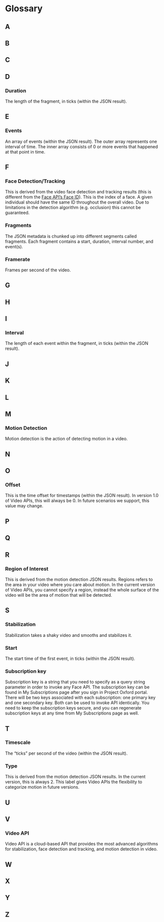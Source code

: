 <!-- 
NavPath: Video API
LinkLabel: Glossary
Url: Video-api/documentation/Glossary
Weight: 85
-->

# Glossary

## A

## B

## C

## D

### Duration

The length of the fragment, in ticks (within the JSON result).

## E

### Events

An array of events (within the JSON result). The outer array represents one interval of time. The inner array consists of 0 or more events that happened at that point in time. 

## F

### Face Detection/Tracking

This is derived from the video face detection and tracking results (this is different from the [Face API’s Face ID](../FaceAPI/Glossary.md#Face)). This is the index of a face. A given individual should have the same ID throughout the overall video. Due to limitations in the detection algorithm (e.g. occlusion) this cannot be guaranteed.

### Fragments

The JSON metadata is chunked up into different segments called fragments. Each fragment contains a start, duration, interval number, and event(s). 

### Framerate

Frames per second of the video.

## G

## H


## I

### Interval

The length of each event within the fragment, in ticks (within the JSON result).


## J

## K

## L

## M

### Motion Detection

Motion detection is the action of detecting motion in a video.

## N


## O

### Offset

This is the time offset for timestamps (within the JSON result). In version 1.0 of Video APIs, this will always be 0. In future scenarios we support, this value may change.


## P


## Q

## R

### Region of Interest

This is derived from the motion detection JSON results. Regions refers to the area in your video where you care about motion. In the current version of Video APIs, you cannot specify a region, instead the whole surface of the video will be the area of motion that will be detected. 

## S

### Stabilization

Stabilization takes a shaky video and smooths and stabilizes it.

### Start

The start time of the first event, in ticks (within the JSON result).

### Subscription key

Subscription key is a string that you need to specify as a query string parameter in order to invoke any Face API. The subscription key can be found in My Subscriptions page after you sign in Project Oxford portal. There will be two keys associated with each subscription: one primary key and one secondary key. Both can be used to invoke API identically. You need to keep the subscription keys secure, and you can regenerate subscription keys at any time from My Subscriptions page as well. 

## T

### Timescale

The “ticks” per second of the video (within the JSON result).

### Type

This is derived from the motion detection JSON results. In the current version, this is always 2. This label gives Video APIs the flexibility to categorize motion in future versions.

## U

## V

### Video API

Video API is a cloud-based API that provides the most advanced algorithms for stabilization, face detection and tracking, and motion detection in video. 

## W

## X

## Y

## Z
